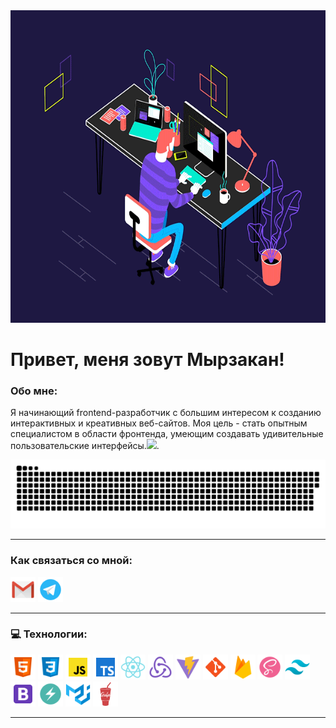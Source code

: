   <img src="./assets/Job opening.gif" width='900' height='500'/>

<br>

# Привет, меня зовут Мырзакан!



### Обо мне:

Я начинающий frontend-разработчик с большим интересом к созданию интерактивных и креативных веб-сайтов. Моя цель - стать опытным специалистом в области фронтенда, умеющим создавать удивительные пользовательские интерфейсы.<img src="https://media.giphy.com/media/WUlplcMpOCEmTGBtBW/giphy.gif" width="30px">. 
<p align="center">
 <img width="600" src="assets/github-snake.svg" alt="snake"/>
</p>

---

### Как связаться со мной:

[<img src="./assets/google-mail.svg" width="40" height="40"/>](mailto:myrzakan.kb@gmail.com)
[<img src="./assets/телеграмма-app.svg" width="40" height="40"/>](http://t.me/myrzakan_k)


---



### 💻 Технологии:

<div>
  <img src="./assets/html.svg" title="Html" width="40" height="40"/>
  <img src="./assets/css.svg" title="Css" width="40" height="40"/>
  <img src="./assets/js.svg" title="JavaScript" width="40" height="40"/>
  <img src="./assets/typescript.svg" title="TypeScript"  width="40" height="40"/>
  <img src="./assets/react.svg" title="React js" width="40" height="40"/>
  <img src="./assets/redux.svg" title="Redux" width="40" height="40"/>
  <img src="./assets/vite.svg" title="Vite"  width="40" height="40"/>
  <img src="./assets/git.svg" title="Git" width="40" height="40"/>
  <img src="./assets/firebase.svg" title="Firebase" width="40" height="40"/>
  <img src="./assets/scss.svg" title="sass/scss" width="40" height="40"/>
  <img src="./assets/tailwind.svg" title="Tailwind" width="40" height="40"/>
  <img src="./assets/bootstrap.svg" title="Bootstrap" width="40" height="40"/>
  <img src="./assets/chakra-ui.svg" title="Chakra-ui" width="40" height="40"/>
  <img src="./assets/material-ui.svg" title="material-ui"  width="40" height="40"/>
  <img src="./assets/gulp.svg" title="Gulp" width="40" height="40"/>
  <!-- <img src="./assets/vs code.svg" title="Vs code" width="40" height="40"/> -->
</div>

---

